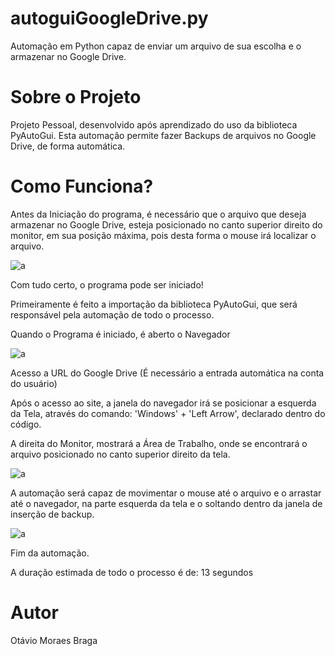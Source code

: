 # autoguiGoogleDrive.py
Automação em Python capaz de enviar um arquivo de sua escolha e o armazenar no Google Drive.

# Sobre o Projeto
Projeto Pessoal, desenvolvido após aprendizado do uso da biblioteca PyAutoGui. Esta automação permite fazer Backups de arquivos no Google Drive, de forma automática.

# Como Funciona?
Antes da Iniciação do programa, é necessário que o arquivo que deseja armazenar no Google Drive, esteja posicionado no canto superior direito do monitor, em sua posição máxima, pois desta forma o mouse irá localizar o arquivo.

![a](https://user-images.githubusercontent.com/84475339/168164234-aee22980-c9e8-46d7-8c9b-c3dd7283f873.png)

Com tudo certo, o programa pode ser iniciado!

Primeiramente é feito a importação da biblioteca PyAutoGui, que será responsável pela automação de todo o processo.

Quando o Programa é iniciado, é aberto o Navegador

![a](https://user-images.githubusercontent.com/84475339/168164527-f2e0bc4b-e323-47f0-8206-c43a33670d7b.png)

Acesso a URL do Google Drive (É necessário a entrada automática na conta do usuário)

Após o acesso ao site, a janela do navegador irá se posicionar a esquerda da Tela, através do comando: 'Windows' + 'Left Arrow', declarado dentro do código.

A direita do Monitor, mostrará a Área de Trabalho, onde se encontrará o arquivo posicionado no canto superior direito da tela.

![a](https://user-images.githubusercontent.com/84475339/168164877-1083bdd6-3d7f-41fb-ab8c-4ad964b8dcfa.png)

A automação será capaz de movimentar o mouse até o arquivo e o arrastar até o navegador, na parte esquerda da tela e o soltando dentro da janela de inserção de backup.

![a](https://user-images.githubusercontent.com/84475339/168165067-625e2365-01a7-4450-b3ce-f5210a26b74e.png)

Fim da automação.

A duração estimada de todo o processo é de: 13 segundos

# Autor
Otávio Moraes Braga
